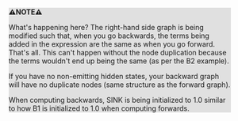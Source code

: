 <div style="margin:2em; background-color: #e0e0e0;">

<strong>⚠️NOTE️️️⚠️</strong>

What's happening here? The right-hand side graph is being modified such that, when you go backwards, the terms being added in the expression are the same as when you go forward. That's all. This can't happen without the node duplication because the terms wouldn't end up being the same (as per the B2 example).

If you have no non-emitting hidden states, your backward graph will have no duplicate nodes (same structure as the forward graph).

When computing backwards, SINK is being initialized to 1.0 similar to how B1 is initialized to 1.0 when computing forwards.
</div>

